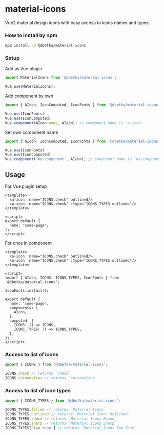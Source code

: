 # material-icons
Vue2 material design icons with easy access to icons names and types.

### How to install by npm
```bash
npm install -D @dbetka/material-icons
```

### Setup

Add as Vue plugin
```js
import MaterialIcons from '@dbetka/material-icons';

Vue.use(MaterialIcons);
```

Add component by own
```js
import { AIcon, IconComputed, IconFonts } from '@dbetka/material-icons';

Vue.use(IconFonts)
Vue.use(IconComputed)
Vue.component(AIcon.name, AIcon); // component name is `a-icon`
```

Set own component name
```js
import { AIcon, IconComputed, IconFonts } from '@dbetka/material-icons';

Vue.use(IconFonts)
Vue.use(IconComputed)
Vue.component('my-component', AIcon); // component name is `my-component`
```

## Usage
For Vue plugin setup
```vue
<template>
  <a-icon :name="ICONS.check" outlined/>
  <a-icon :name="ICONS.check" :type="ICONS_TYPES.outlined"/>
</template>

<script>
export default {
  name: 'some-page',
};
</script>
```
For once in component
```vue
<template>
  <a-icon :name="ICONS.check" outlined/>
  <a-icon :name="ICONS.check" :type="ICONS_TYPES.outlined"/>
</template>

<script>
import { AIcon, ICONS, ICONS_TYPES, IconFonts } from '@dbetka/material-icons';

IconFonts.install();

export default {
  name: 'some-page',
  components: {
    AIcon,
  },
  computed: {
    ICONS: () => ICONS,
    ICONS_TYPES: () => ICONS_TYPES,
  },
};
</script>
```

### Access to list of icons
```js
import { ICONS } from '@dbetka/material-icons';

ICONS.check // returns `check`
ICONS.coronavirus // returns `coronavirus`
```

### Access to list of icon types
```js
import { ICONS_TYPES } from '@dbetka/material-icons';

ICONS_TYPES.filled // returns `Material Icons`
ICONS_TYPES.outlined // returns `Material Icons Outlined`
ICONS_TYPES.round // returns `Material Icons Round`
ICONS_TYPES.sharp // returns `Material Icons Sharp`
ICONS_TYPES['two-tone'] // returns `Material Icons Two Tone`
```
